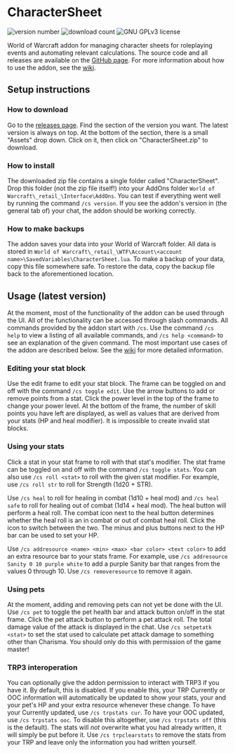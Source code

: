# CharacterSheet
![version number][shield-version]
![download count][shield-downloads]
![GNU GPLv3 license][shield-license]

World of Warcraft addon for managing character sheets for roleplaying events and
automating relevant calculations. The source code and all releases are available
on the [GitHub page][1]. For more information about how to use the addon, see
the [wiki][2].

## Setup instructions
### How to download
Go to the [releases page][3]. Find the section of the version you want. The
latest version is always on top. At the bottom of the section, there is a small
"Assets" drop down. Click on it, then click on "CharacterSheet.zip" to download.

### How to install
The downloaded zip file contains a single folder called "CharacterSheet". Drop
this folder (not the zip file itself!) into your AddOns folder
`World of Warcraft\_retail_\Interface\AddOns`. You can test if everything went
well by running the command `/cs version`. If you see the addon's version in
(the general tab of) your chat, the addon should be working correctly.

### How to make backups
The addon saves your data into your World of Warcraft folder. All data is stored
in `World of Warcraft\_retail_\WTF\Account\<account name>\SavedVariables\CharacterSheet.lua`.
To make a backup of your data, copy this file somewhere safe. To restore the
data, copy the backup file back to the aforementioned location.

## Usage (latest version)
At the moment, most of the functionality of the addon can be used through the
UI. All of the functionality can be accessed through slash commands. All
commands provided by the addon start with `/cs`. Use the command `/cs help` to
view a listing of all available commands, and `/cs help <command>` to see an
explanation of the given command. The most important use cases of the addon are
described below. See the [wiki][2] for more detailed information.

### Editing your stat block
Use the edit frame to edit your stat block. The frame can be toggled on and off
with the command `/cs toggle edit`. Use the arrow buttons to add or remove
points from a stat. Click the power level in the top of the frame to change your
power level. At the bottom of the frame, the number of skill points you have
left are displayed, as well as values that are derived from your stats (HP and
heal modifier). It is impossible to create invalid stat blocks.

### Using your stats
Click a stat in your stat frame to roll with that stat's modifier. The stat
frame can be toggled on and off with the command `/cs toggle stats`. You can
also use `/cs roll <stat>` to roll with the given stat modifier. For example,
use `/cs roll str` to roll for Strength (1d20 + STR).

Use `/cs heal` to roll for healing in combat (1d10 + heal mod) and
`/cs heal safe` to roll for healing out of combat (1d14 + heal mod). The heal
button will perform a heal roll. The combat icon next to the heal button
determines whether the heal roll is an in combat or out of combat heal roll.
Click the icon to switch between the two. The minus and plus buttons next to the
HP bar can be used to set your HP.

Use `/cs addresource <name> <min> <max> <bar color> <text color>` to add an
extra resource bar to your stats frame. For example, use
`/cs addresource Sanity 0 10 purple white`
to add a purple Sanity bar that ranges from the values 0 through 10. Use
`/cs removeresource` to remove it again.

### Using pets
At the moment, adding and removing pets can not yet be done with the UI. Use
`/cs pet` to toggle the pet health bar and attack button on/off in the stat
frame. Click the pet attack button to perform a pet attack roll. The total
damage value of the attack is displayed in the chat. Use `/cs setpetatk <stat>`
to set the stat used to calculate pet attack damage to something other than
Charisma. You should only do this with permission of the game master!

### TRP3 interoperation
You can optionally give the addon permission to interact with TRP3 if you have
it. By default, this is disabled. If you enable this, your TRP Currently or OOC
information will automatically be updated to show your stats, your and your
pet's HP and your extra resource whenever these change. To have your Currently
updated, use `/cs trpstats cur`. To have your OOC updated, use
`/cs trpstats ooc`. To disable this altogether, use `/cs trpstats off` (this is
the default). The stats will _not_ overwrite what you had already written, it
will simply be put before it. Use `/cs trpclearstats` to remove the stats from
your TRP and leave only the information you had written yourself.

[1]: <https://github.com/Kumodatsu/CharacterSheet>
[2]: <https://github.com/Kumodatsu/CharacterSheet/wiki>
[3]: <https://github.com/Kumodatsu/CharacterSheet/releases>

[shield-version]: <https://img.shields.io/github/v/release/Kumodatsu/CharacterSheet?color=%2300aa00&include_prereleases&label=Version&style=flat-square>
[shield-downloads]: <https://img.shields.io/github/downloads-pre/Kumodatsu/CharacterSheet/latest/total?color=%2300aa00&label=Downloads&style=flat-square>
[shield-license]: <https://img.shields.io/github/license/Kumodatsu/CharacterSheet?label=License&style=flat-square>
